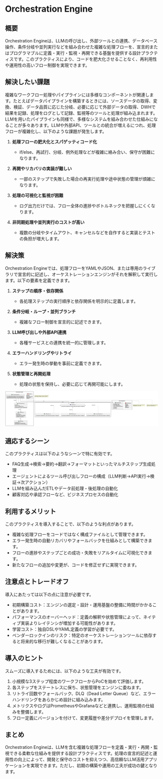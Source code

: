 # Orchestration Engine

## 概要

Orchestration Engineは、LLMの呼び出し、外部ツールとの連携、データベース操作、条件分岐や並列実行などを組み合わせた複雑な処理フローを、宣言的またはプログラマブルに定義・実行・監視・再開できる基盤を提供する設計プラクティスです。このプラクティスにより、コードを肥大化させることなく、再利用性や運用性の高いフロー制御を実現できます。

## 解決したい課題

複雑なワークフロー処理やパイプラインには多様なコンポーネントが関連します。たとえばデータパイプラインを構築するときには、ソースデータの取得、変換、検証、データ品質に応じた分岐、必要に応じて外部データの取得、DWHで結果を記録、処理をログとして記録、監視等のツールと処理が組み込まれます。LLMを用いたパイプラインも同様で、多様なシステムを組み合わせた仕組みになることが多々あります。LLMや外部API、ツールとの統合が増えるにつれ、処理フローが複雑化し、以下のような課題が発生します。

1. **処理フローの肥大化とスパゲッティコード化**
   - if/else、再試行、分岐、例外処理などが複雑に絡み合い、保守が困難になります。

2. **再開やリカバリの実装が難しい**
   - 一部のステップで失敗した場合の再実行処理や途中状態の管理が煩雑になります。

3. **処理の可視化と監視が困難**
   - ログ出力だけでは、フロー全体の進捗やボトルネックを把握しにくくなります。

4. **非同期処理や並列実行のコストが高い**
   - 複数の分岐やタイムアウト、キャンセルなどを自作すると実装とテストの負担が増大します。

## 解決策

Orchestration Engineでは、処理フローをYAMLやJSON、または専用のライブラリで宣言的に記述し、オーケストレーションエンジンがそれを解釈して実行します。以下の要素を定義できます。

1. **ステップの順序・依存関係**
   - 各処理ステップの実行順序と依存関係を明示的に定義します。

2. **条件分岐・ループ・並列ブランチ**
   - 複雑なフロー制御を宣言的に記述できます。

3. **LLM呼び出しや外部API連携**
   - 各種サービスとの連携を統一的に管理します。

4. **エラーハンドリングやリトライ**
   - エラー発生時の挙動を事前に定義できます。

5. **状態管理と再開処理**
   - 処理の状態を保持し、必要に応じて再開可能にします。

![img](uml/images/orchestration_engine_pattern.png)

## 適応するシーン

このプラクティスは以下のようなシーンで特に有効です。

- FAQ生成→検索→要約→翻訳→フォーマットといったマルチステップ生成処理
- エージェントによるツール呼び出しフローの構成（LLM判断→API実行→検証→次アクション）
- LLMを組み込んだETLやデータ前処理・後処理の自動化
- 顧客対応や承認フローなど、ビジネスプロセスの自動化

## 利用するメリット

このプラクティスを導入することで、以下のような利点があります。

- 複雑な処理フローをコードではなく構成ファイルとして管理できます。
- エラー発生時の自動リカバリやフォールバックを仕組みとして構築できます。
- フローの進捗やステップごとの成功・失敗をリアルタイムに可視化できます。
- 新たなフローの追加や変更が、コードを修正せずに実現できます。

## 注意点とトレードオフ

導入にあたっては以下の点に注意が必要です。

- 初期構築コスト：エンジンの選定・設計・運用基盤の整備に時間がかかることがあります。
- パフォーマンスのオーバーヘッド：定義の解釈や状態管理によって、ネイティブ実装よりレイテンシが増加する可能性があります。
- 学習コスト：独自DSLやYAML定義の学習が必要です。
- ベンダーロックインのリスク：特定のオーケストレーションツールに依存すると将来的な移行が難しくなることがあります。

## 導入のヒント

スムーズに導入するためには、以下のような工夫が有効です。

1. 小規模な3ステップ程度のワークフローからPoCを始めて評価します。
2. 各ステップをステートレスに保ち、状態管理をエンジンに委ねます。
3. リトライ回数やフォールバック、DLQ（Dead Letter Queue）など、エラーハンドリングをあらかじめ設計に組み込みます。
4. メトリクスやログはPrometheusやGrafanaなどと連携し、運用監視の仕組みを整備します。
5. フロー定義にバージョンを付けて、変更履歴や差分デプロイを管理します。

## まとめ

Orchestration Engineは、LLMを含む複雑な処理フローを定義・実行・再開・監視できる柔軟な仕組みを提供する設計プラクティスです。処理の宣言的記述と運用性の向上によって、開発と保守のコストを抑えつつ、高信頼なLLM活用アプリケーションを実現できます。ただし、初期の構築や運用の工夫が成功の鍵となります。
